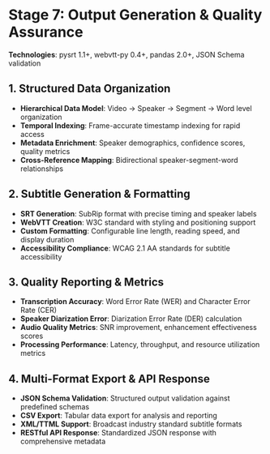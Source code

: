 # Stage 7: Output Generation & Quality Assurance

**Technologies**: pysrt 1.1+, webvtt-py 0.4+, pandas 2.0+, JSON Schema validation

## 1. Structured Data Organization
- **Hierarchical Data Model**: Video → Speaker → Segment → Word level organization
- **Temporal Indexing**: Frame-accurate timestamp indexing for rapid access
- **Metadata Enrichment**: Speaker demographics, confidence scores, quality metrics
- **Cross-Reference Mapping**: Bidirectional speaker-segment-word relationships

## 2. Subtitle Generation & Formatting
- **SRT Generation**: SubRip format with precise timing and speaker labels
- **WebVTT Creation**: W3C standard with styling and positioning support
- **Custom Formatting**: Configurable line length, reading speed, and display duration
- **Accessibility Compliance**: WCAG 2.1 AA standards for subtitle accessibility

## 3. Quality Reporting & Metrics
- **Transcription Accuracy**: Word Error Rate (WER) and Character Error Rate (CER)
- **Speaker Diarization Error**: Diarization Error Rate (DER) calculation
- **Audio Quality Metrics**: SNR improvement, enhancement effectiveness scores
- **Processing Performance**: Latency, throughput, and resource utilization metrics

## 4. Multi-Format Export & API Response
- **JSON Schema Validation**: Structured output validation against predefined schemas
- **CSV Export**: Tabular data export for analysis and reporting
- **XML/TTML Support**: Broadcast industry standard subtitle formats
- **RESTful API Response**: Standardized JSON response with comprehensive metadata
